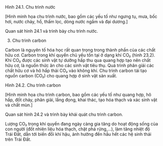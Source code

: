 Hình 24.1. Chu trình nước

[Hình minh họa chu trình nước, bao gồm các yếu tố như ngưng tụ, mưa, bốc hơi, nước chảy, hồ, thấm lọc, dòng nước ngầm và đại dương.]

Quan sát hình 24.1 và trình bày chu trình nước.

3. Chu trình carbon

Carbon là nguyên tố hóa học rất quan trọng trong thành phần của các chất hữu cơ. Carbon trong khí quyển chủ yếu tồn tại ở dạng khí CO₂ (hình 23.2). Khi CO₂ được các sinh vật tự dưỡng hấp thu qua quang hợp tạo nên chất hữu cơ, là nguồn thức ăn cho các sinh vật tiêu thụ. Quá trình phân giải các chất hữu cơ và hô hấp thải CO₂ vào không khí. Chu trình carbon tái tạo nguồn carbon (CO₂) cho quang hợp ở sinh vật sản xuất.

Hình 24.2. Chu trình carbon

[Hình minh họa chu trình carbon, bao gồm các yếu tố như quang hợp, hô hấp, đốt cháy, phân giải, lắng đọng, khai thác, tạo hóa thạch và xác sinh vật và chất mùn.]

Quan sát hình 24.2 và trình bày khái quát chu trình carbon.

Lượng CO₂ trong khí quyển đang ngày càng gia tăng do hoạt động sống của con người (đốt nhiên liệu hóa thạch, chặt phá rừng,...), làm tăng nhiệt độ Trái Đất, dẫn tới biến đổi khí hậu, ảnh hưởng đến hầu hết các hệ sinh thái trên Trái Đất.